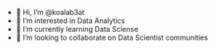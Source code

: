 - 👋 Hi, I’m @koalab3at
- 👀 I’m interested in Data Analytics
- 🌱 I’m currently learning Data Sciense
- 💞️ I’m looking to collaborate on Data Scientist communities 

<!---
koalab3at/koalab3at is a ✨ special ✨ repository because its `README.md` (this file) appears on your GitHub profile.
You can click the Preview link to take a look at your changes.
--->
